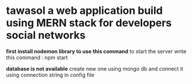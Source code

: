 # tawasol a web application build using MERN stack for developers social networks

**first install nodemon library to use this command**
to start the server write this command : npm start

**database is not available**
create new one using mongo db and connect it using
connection string in config file
